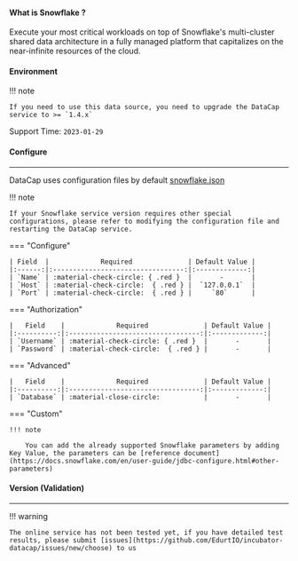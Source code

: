 #### What is Snowflake ?

Execute your most critical workloads on top of Snowflake's multi-cluster shared data architecture in a fully managed platform that capitalizes on the near-infinite resources of the cloud.

#### Environment

!!! note

    If you need to use this data source, you need to upgrade the DataCap service to >= `1.4.x`

Support Time: `2023-01-29`

#### Configure

---

DataCap uses configuration files by default [snowflake.json](https://github.com/EdurtIO/incubator-datacap/blob/develop/server/src/main/etc/conf/plugins/jdbc/snowflake.json)

!!! note

    If your Snowflake service version requires other special configurations, please refer to modifying the configuration file and restarting the DataCap service.

=== "Configure"

    | Field  |             Required              | Default Value |
    |:------:|:---------------------------------:|:-------------:|
    | `Name` | :material-check-circle: { .red }  |       -       |
    | `Host` | :material-check-circle:  { .red } |  `127.0.0.1`  |
    | `Port` | :material-check-circle:  { .red } |     `80`      |

=== "Authorization"

    |   Field    |             Required              | Default Value |
    |:----------:|:---------------------------------:|:-------------:|
    | `Username` | :material-check-circle: { .red }  |       -       |
    | `Password` | :material-check-circle:  { .red } |       -       |

=== "Advanced"

    |   Field    |             Required              | Default Value |
    |:----------:|:---------------------------------:|:-------------:|
    | `Database` | :material-close-circle:           |       -       |

=== "Custom"

    !!! note

        You can add the already supported Snowflake parameters by adding Key Value, the parameters can be [reference document](https://docs.snowflake.com/en/user-guide/jdbc-configure.html#other-parameters)

#### Version (Validation)

---

!!! warning

    The online service has not been tested yet, if you have detailed test results, please submit [issues](https://github.com/EdurtIO/incubator-datacap/issues/new/choose) to us
